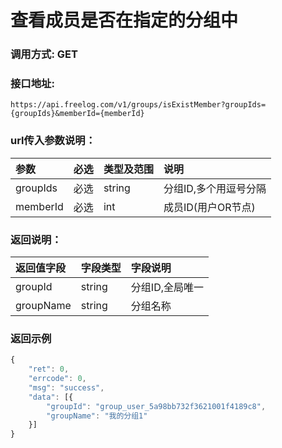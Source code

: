 # 查看成员是否在指定的分组中


### 调用方式: GET

### 接口地址:

```
https://api.freelog.com/v1/groups/isExistMember?groupIds={groupIds}&memberId={memberId}
```

### url传入参数说明：

| 参数 | 必选 | 类型及范围 | 说明 |
| :--- | :--- | :--- | :--- |
|groupIds|必选|string|分组ID,多个用逗号分隔 |
|memberId|必选|int|成员ID(用户OR节点) |


### 返回说明：

| 返回值字段 | 字段类型 | 字段说明 |
| :--- | :--- | :--- |
| groupId | string | 分组ID,全局唯一 |
| groupName | string | 分组名称 |


### 返回示例

```js
{
	"ret": 0,
	"errcode": 0,
	"msg": "success",
	"data": [{
		"groupId": "group_user_5a98bb732f3621001f4189c8",
		"groupName": "我的分组1"
	}]
}
```